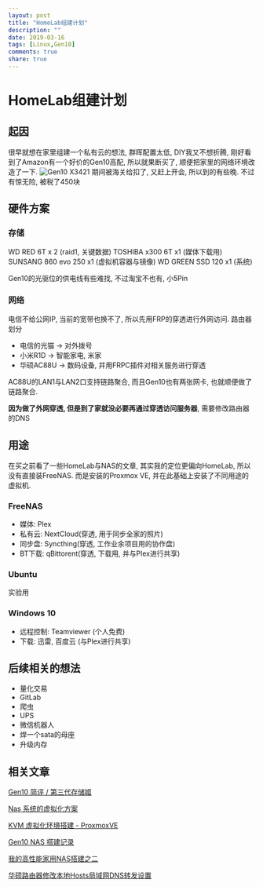 ```yaml
---
layout: post
title: "HomeLab组建计划"
description: ""
date: 2019-03-16
tags: [Linux,Gen10]
comments: true
share: true
---
```

# HomeLab组建计划
## 起因
很早就想在家里组建一个私有云的想法, 群晖配置太低, DIY我又不想折腾, 刚好看到了Amazon有一个好价的Gen10高配, 所以就果断买了, 顺便把家里的网络环境改造了一下.
![Gen10 X3421](http://pic-blog.test.upcdn.net/2019/01/29/15487283917491.jpg)
期间被海关给扣了, 又赶上开会, 所以到的有些晚. 不过有惊无险, 被税了450块

## 硬件方案
### 存储
WD       RED 6T x 2 (raid1, 关键数据)
TOSHIBA  x300 6T x1 (媒体下载用)
SUNSANG  860 evo 250 x1 (虚拟机容器与镜像)
WD GREEN SSD 120 x1 (系统)

Gen10的光驱位的供电线有些难找, 不过淘宝不也有, 小5Pin

### 网络
电信不给公网IP, 当前的宽带也换不了, 所以先用FRP的穿透进行外网访问.
路由器划分
* 电信的光猫 -> 对外拨号
* 小米R1D -> 智能家电, 米家
* 华硕AC88U -> 数码设备, 并用FRPC插件对相关服务进行穿透

AC88U的LAN1与LAN2口支持链路聚合, 而且Gen10也有两张网卡, 也就顺便做了链路聚合.

**因为做了外网穿透, 但是到了家就没必要再通过穿透访问服务器**, 需要修改路由器的DNS

## 用途
在买之前看了一些HomeLab与NAS的文章, 其实我的定位更偏向HomeLab, 所以没有直接装FreeNAS. 而是安装的Proxmox VE, 并在此基础上安装了不同用途的虚拟机.

### FreeNAS
* 媒体: Plex
* 私有云: NextCloud(穿透, 用于同步全家的照片)
* 同步盘: Syncthing(穿透, 工作业余项目用的协作盘)
* BT下载: qBittorent(穿透, 下载用, 并与Plex进行共享)

### Ubuntu
实验用

### Windows 10
* 远程控制: Teamviewer (个人免费)
* 下载: 迅雷, 百度云 (与Plex进行共享)
 
## 后续相关的想法
* 量化交易
* GitLab
* 爬虫
* UPS
* 微信机器人
* 焊一个sata的母座
* 升级内存
 
## 相关文章
[Gen10 简评 / 第三代存储姬](https://wacky.one/blog/microserver-gen10/)

[Nas 系统的虚拟化方案](https://zhuanlan.zhihu.com/p/55025102)

[KVM 虚拟化环境搭建 - ProxmoxVE](https://zhuanlan.zhihu.com/p/49118355)

[Gen10 NAS 搭建记录](http://blog.15cm.net/2018/03/24/gen10-nas-record-hardware-system/)

[我的高性能家用NAS搭建之二](https://www.chiphell.com/thread-1827664-1-1.html)

[华硕路由器修改本地Hosts局域网DNS转发设置](https://www.bliner.me/2018/08/set_local_DNS_forward_on_router/)